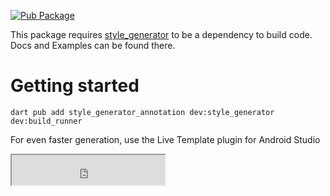 [![Pub Package](https://img.shields.io/pub/v/style_generator_annotation)](https://pub.dev/packages/style_generator_annotation)

This package requires [style_generator](https://pub.dev/packages/style_generator) 
to be a dependency to build code.
Docs and Examples can be found there.

# Getting started
```shell
dart pub add style_generator_annotation dev:style_generator dev:build_runner
```

For even faster generation, use the Live Template plugin for Android Studio

<div>
<iframe width="245px" height="48px" src="https://plugins.jetbrains.com/embeddable/install/28833"></iframe>
</div>